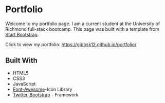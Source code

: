 # Portfolio

Welcome to my portfolio page. I am a current student at the University of Richmond full-stack bootcamp. This page was built with a template from [Start Bootstrap](https://startbootstrap.com/).

Click to view my portfolio: https://gibbsk12.github.io/portfolio/

## Built With

* HTML5
* CSS3
* JavaScript
* [Font-Awesome](https://fontawesome.com/)-Icon Library
* [Twitter-Bootstrap](http://getbootstrap.com/) - Framework

